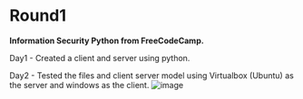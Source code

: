 # Round1

**Information Security Python from FreeCodeCamp.**

Day1 - Created a client and server using python.

Day2 - Tested the files and client server model using Virtualbox (Ubuntu) as the server and windows as the client.
![image](https://user-images.githubusercontent.com/57308664/132572306-d8c04797-cf33-4d87-8aa6-580f109c476c.png)

